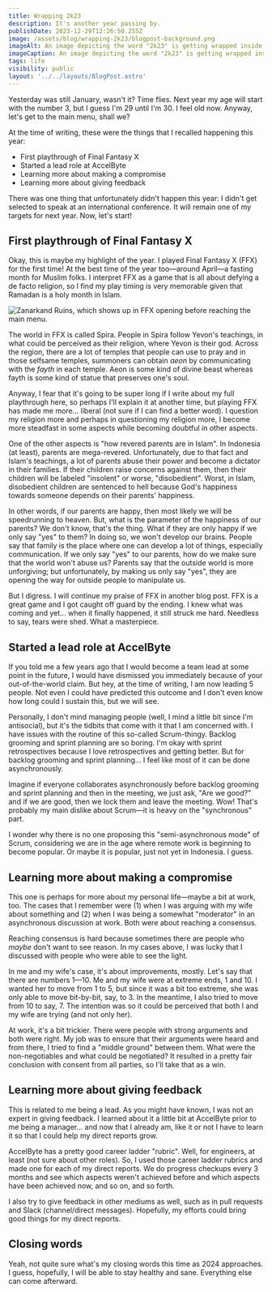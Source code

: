 ```yaml
---
title: Wrapping 2k23
description: It's another year passing by.
publishDate: 2023-12-29T12:26:50.255Z
image: /assets/blog/wrapping-2k23/blogpost-background.png
imageAlt: An image depicting the word "2k23" is getting wrapped inside a box. The best box I have ever drawn.
imageCaption: An image depicting the word "2k23" is getting wrapped inside a box. The best box I have ever drawn.
tags: life
visibility: public
layout: '../../layouts/BlogPost.astro'
---
```


Yesterday was still January, wasn't it? Time flies. Next year my age will start with the number 3, but I guess I'm 29 until I'm 30. I feel old now. Anyway, let's get to the main menu, shall we?

At the time of writing, these were the things that I recalled happening this year:

- First playthrough of Final Fantasy X
- Started a lead role at AccelByte
- Learning more about making a compromise
- Learning more about giving feedback

There was one thing that unfortunately didn't happen this year: I didn't get selected to speak at an international conference. It will remain one of my targets for next year. Now, let's start!

## First playthrough of Final Fantasy X

Okay, this is maybe my highlight of the year. I played Final Fantasy X (FFX) for the first time! At the best time of the year too—around April—a fasting month for Muslim folks. I interpret FFX as a game that is all about defying a de facto religion, so I find my play timing is very memorable given that Ramadan is a holy month in Islam.

![Zanarkand Ruins, which shows up in FFX opening before reaching the main menu.](/assets/blog/wrapping-2k23/zanarkand.jpg)

The world in FFX is called Spira. People in Spira follow Yevon's teachings, in what could be perceived as their religion, where Yevon is their god. Across the region, there are a lot of temples that people can use to pray and in those selfsame temples, summoners can obtain _aeon_ by communicating with the _fayth_ in each temple. Aeon is some kind of divine beast whereas fayth is some kind of statue that preserves one's soul.

Anyway, I fear that it's going to be super long if I write about my full playthrough here, so perhaps I'll explain it at another time, but playing FFX has made me more... liberal (not sure if I can find a better word). I question my religion more and perhaps in questioning my religion more, I become more steadfast in some aspects while becoming doubtful in other aspects.

One of the other aspects is "how revered parents are in Islam". In Indonesia (at least), parents are mega-revered. Unfortunately, due to that fact and Islam's teachings, a lot of parents abuse their power and become a dictator in their families. If their children raise concerns against them, then their children will be labeled "insolent" or worse, "disobedient". Worst, in Islam, disobedient children are sentenced to hell because God's happiness towards someone depends on their parents' happiness.

In other words, if our parents are happy, then most likely we will be speedrunning to heaven. But, what is the parameter of the happiness of our parents? We don't know, that's the thing. What if they are only happy if we only say "yes" to them? In doing so, we won't develop our brains. People say that family is the place where one can develop a lot of things, especially communication. If we only say "yes" to our parents, how do we make sure that the world won't abuse us? Parents say that the outside world is more unforgiving; but unfortunately, by making us only say "yes", they are opening the way for outside people to manipulate us.

But I digress. I will continue my praise of FFX in another blog post. FFX is a great game and I got caught off guard by the ending. I knew what was coming and yet... when it finally happened, it still struck me hard. Needless to say, tears were shed. What a masterpiece.

## Started a lead role at AccelByte

If you told me a few years ago that I would become a team lead at some point in the future, I would have dismissed you immediately because of your out-of-the-world claim. But hey, at the time of writing, I am now leading 5 people. Not even I could have predicted this outcome and I don't even know how long could I sustain this, but we will see.

Personally, I don't mind managing people (well, I mind a little bit since I'm antisocial), but it's the tidbits that come with it that I am concerned with. I have issues with the routine of this so-called Scrum-thingy. Backlog grooming and sprint planning are so boring. I'm okay with sprint retrospectives because I love retrospectives and getting better. But for backlog grooming and sprint planning... I feel like most of it can be done asynchronously.

Imagine if everyone collaborates asynchronously before backlog grooming and sprint planning and then in the meeting, we just ask, "Are we good?" and if we are good, then we lock them and leave the meeting. Wow! That's probably my main dislike about Scrum—it is heavy on the "synchronous" part.

I wonder why there is no one proposing this "semi-asynchronous mode" of Scrum, considering we are in the age where remote work is beginning to become popular. Or maybe it is popular, just not yet in Indonesia. I guess.

## Learning more about making a compromise

This one is perhaps for more about my personal life—maybe a bit at work, too. The cases that I remember were (1) when I was arguing with my wife about something and (2) when I was being a somewhat "moderator" in an asynchronous discussion at work. Both were about reaching a consensus.

Reaching consensus is hard because sometimes there are people who _maybe_ don't want to see reason. In my cases above, I was lucky that I discussed with people who were able to see the light.

In me and my wife's case, it's about improvements, mostly. Let's say that there are numbers 1—10. Me and my wife were at extreme ends, 1 and 10. I wanted her to move from 1 to 5, but since it was a bit too extreme, she was only able to move bit-by-bit, say, to 3. In the meantime, I also tried to move from 10 to say, 7. The intention was so it could be perceived that both I and my wife are trying (and not only her). 

At work, it's a bit trickier. There were people with strong arguments and both were right. My job was to ensure that their arguments were heard and from there, I tried to find a "middle ground" between them. What were the non-negotiables and what could be negotiated? It resulted in a pretty fair conclusion with consent from all parties, so I'll take that as a win.

## Learning more about giving feedback

This is related to me being a lead. As you might have known, I was not an expert in giving feedback. I learned about it a little bit at AccelByte prior to me being a manager... and now that I already am, like it or not I have to learn it so that I could help my direct reports grow.

AccelByte has a pretty good career ladder "rubric". Well, for engineers, at least (not sure about other roles). So, I used those career ladder rubrics and made one for each of my direct reports. We do progress checkups every 3 months and see which aspects weren't achieved before and which aspects have been achieved now, and so on, and so forth.

I also try to give feedback in other mediums as well, such as in pull requests and Slack (channel/direct messages). Hopefully, my efforts could bring good things for my direct reports.

## Closing words

Yeah, not quite sure what's my closing words this time as 2024 approaches. I guess, hopefully, I will be able to stay healthy and sane. Everything else can come afterward.
